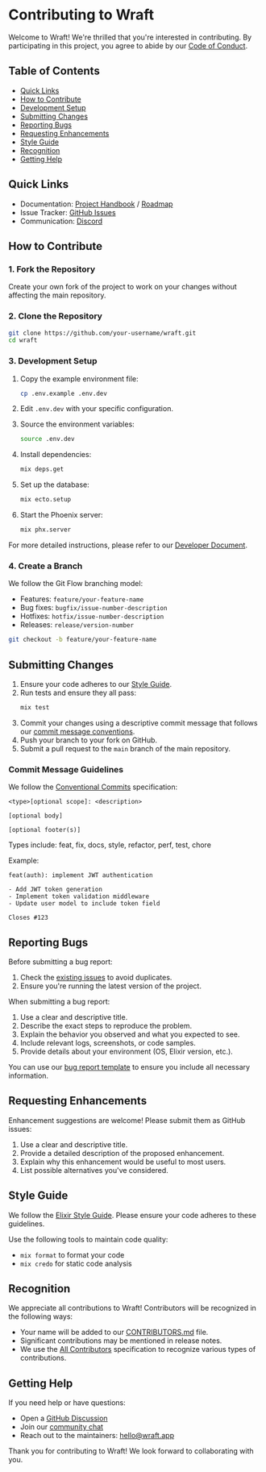 # Contributing to Wraft

Welcome to Wraft! We're thrilled that you're interested in contributing. By participating in this project, you agree to abide by our [Code of Conduct](CODE_OF_CONDUCT.md).

## Table of Contents

- [Quick Links](#quick-links)
- [How to Contribute](#how-to-contribute)
- [Development Setup](#development-setup)
- [Submitting Changes](#submitting-changes)
- [Reporting Bugs](#reporting-bugs)
- [Requesting Enhancements](#requesting-enhancements)
- [Style Guide](#style-guide)
- [Recognition](#recognition)
- [Getting Help](#getting-help)

## Quick Links

- Documentation: [Project Handbook](https://docs.wraft.app/developers) / [Roadmap](https://github.com/orgs/wraft/projects/3)
- Issue Tracker: [GitHub Issues](https://github.com/wraft/wraft/issues)
- Communication: [Discord](https://discord.gg/qwuquGD5ft)

## How to Contribute

### 1. Fork the Repository

Create your own fork of the project to work on your changes without affecting the main repository.

### 2. Clone the Repository

```bash
git clone https://github.com/your-username/wraft.git
cd wraft
```

### 3. Development Setup

1. Copy the example environment file:

   ```bash
   cp .env.example .env.dev
   ```

2. Edit `.env.dev` with your specific configuration.

3. Source the environment variables:

   ```bash
   source .env.dev
   ```

4. Install dependencies:

   ```bash
   mix deps.get
   ```

5. Set up the database:

   ```bash
   mix ecto.setup
   ```

6. Start the Phoenix server:
   ```bash
   mix phx.server
   ```

For more detailed instructions, please refer to our [Developer Document](https://docs.wraft.app/developers).

### 4. Create a Branch

We follow the Git Flow branching model:

- Features: `feature/your-feature-name`
- Bug fixes: `bugfix/issue-number-description`
- Hotfixes: `hotfix/issue-number-description`
- Releases: `release/version-number`

```bash
git checkout -b feature/your-feature-name
```

## Submitting Changes

1. Ensure your code adheres to our [Style Guide](#style-guide).
2. Run tests and ensure they all pass:
   ```bash
   mix test
   ```
3. Commit your changes using a descriptive commit message that follows our [commit message conventions](#commit-message-guidelines).
4. Push your branch to your fork on GitHub.
5. Submit a pull request to the `main` branch of the main repository.

### Commit Message Guidelines

We follow the [Conventional Commits](https://www.conventionalcommits.org/) specification:

```
<type>[optional scope]: <description>

[optional body]

[optional footer(s)]
```

Types include: feat, fix, docs, style, refactor, perf, test, chore

Example:

```
feat(auth): implement JWT authentication

- Add JWT token generation
- Implement token validation middleware
- Update user model to include token field

Closes #123
```

## Reporting Bugs

Before submitting a bug report:

1. Check the [existing issues](https://github.com/wraft/wraft/issues) to avoid duplicates.
2. Ensure you're running the latest version of the project.

When submitting a bug report:

1. Use a clear and descriptive title.
2. Describe the exact steps to reproduce the problem.
3. Explain the behavior you observed and what you expected to see.
4. Include relevant logs, screenshots, or code samples.
5. Provide details about your environment (OS, Elixir version, etc.).

You can use our [bug report template](https://github.com/wraft/wraft/blob/main/.github/ISSUE_TEMPLATE/bug-report.yml) to ensure you include all necessary information.

## Requesting Enhancements

Enhancement suggestions are welcome! Please submit them as GitHub issues:

1. Use a clear and descriptive title.
2. Provide a detailed description of the proposed enhancement.
3. Explain why this enhancement would be useful to most users.
4. List possible alternatives you've considered.

## Style Guide

We follow the [Elixir Style Guide](https://github.com/christopheradams/elixir_style_guide). Please ensure your code adheres to these guidelines.

Use the following tools to maintain code quality:

- `mix format` to format your code
- `mix credo` for static code analysis

## Recognition

We appreciate all contributions to Wraft! Contributors will be recognized in the following ways:

- Your name will be added to our [CONTRIBUTORS.md](CONTRIBUTORS.md) file.
- Significant contributions may be mentioned in release notes.
- We use the [All Contributors](https://allcontributors.org/) specification to recognize various types of contributions.

## Getting Help

If you need help or have questions:

- Open a [GitHub Discussion](https://github.com/wraft/wraft/discussions)
- Join our [community chat](https://discord.gg/qwuquGD5ft)
- Reach out to the maintainers: [hello@wraft.app](mailto:hello@wraft.app)

Thank you for contributing to Wraft! We look forward to collaborating with you.
